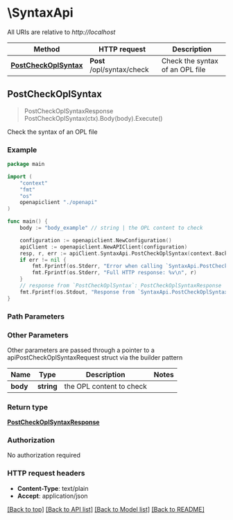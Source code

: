 # \SyntaxApi

All URIs are relative to *http://localhost*

Method | HTTP request | Description
------------- | ------------- | -------------
[**PostCheckOplSyntax**](SyntaxApi.md#PostCheckOplSyntax) | **Post** /opl/syntax/check | Check the syntax of an OPL file



## PostCheckOplSyntax

> PostCheckOplSyntaxResponse PostCheckOplSyntax(ctx).Body(body).Execute()

Check the syntax of an OPL file



### Example

```go
package main

import (
    "context"
    "fmt"
    "os"
    openapiclient "./openapi"
)

func main() {
    body := "body_example" // string | the OPL content to check

    configuration := openapiclient.NewConfiguration()
    apiClient := openapiclient.NewAPIClient(configuration)
    resp, r, err := apiClient.SyntaxApi.PostCheckOplSyntax(context.Background()).Body(body).Execute()
    if err != nil {
        fmt.Fprintf(os.Stderr, "Error when calling `SyntaxApi.PostCheckOplSyntax``: %v\n", err)
        fmt.Fprintf(os.Stderr, "Full HTTP response: %v\n", r)
    }
    // response from `PostCheckOplSyntax`: PostCheckOplSyntaxResponse
    fmt.Fprintf(os.Stdout, "Response from `SyntaxApi.PostCheckOplSyntax`: %v\n", resp)
}
```

### Path Parameters



### Other Parameters

Other parameters are passed through a pointer to a apiPostCheckOplSyntaxRequest struct via the builder pattern


Name | Type | Description  | Notes
------------- | ------------- | ------------- | -------------
 **body** | **string** | the OPL content to check | 

### Return type

[**PostCheckOplSyntaxResponse**](PostCheckOplSyntaxResponse.md)

### Authorization

No authorization required

### HTTP request headers

- **Content-Type**: text/plain
- **Accept**: application/json

[[Back to top]](#) [[Back to API list]](../README.md#documentation-for-api-endpoints)
[[Back to Model list]](../README.md#documentation-for-models)
[[Back to README]](../README.md)

